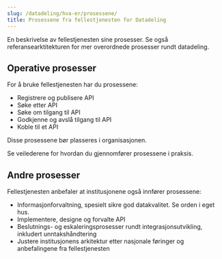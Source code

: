 ```yaml
---
slug: /datadeling/hva-er/prosessene/
title: Prosessene fra fellestjenesten for Datadeling
---
```


En beskrivelse av fellestjenesten sine prosesser. Se også
referansearktitekturen for mer overordnede prosesser rundt datadeling.

## Operative prosesser

For å bruke fellestjenesten har du prosessene:

- Registrere og publisere API
- Søke etter API
- Søke om tilgang til API
- Godkjenne og avslå tilgang til API
- Koble til et API

Disse prosessene bør plasseres i organisasjonen.

Se veilederene for hvordan du gjennomfører prosessene i praksis.

## Andre prosesser

Fellestjenesten anbefaler at institusjonene også innfører prosessene:

- Informasjonforvaltning, spesielt sikre god datakvalitet. Se orden i eget hus.
- Implementere, designe og forvalte API
- Beslutnings- og eskaleringsprosesser rundt integrasjonsutvikling, inkludert
  unntakshåndtering
- Justere institusjonens arkitektur etter nasjonale føringer og anbefalingene
  fra fellestjenesten
